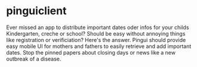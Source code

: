 # pinguiclient

Ever missed an app to distribute important dates oder infos for your childs Kindergarten, creche or school? Should be easy without annoying things like
registration or verificiation? Here's the answer. Pingui should provide easy mobile UI for mothers and fathers to easily retrieve and add 
important dates. Stop the pinned papers about closing days or news like a new outbreak of a disease.

